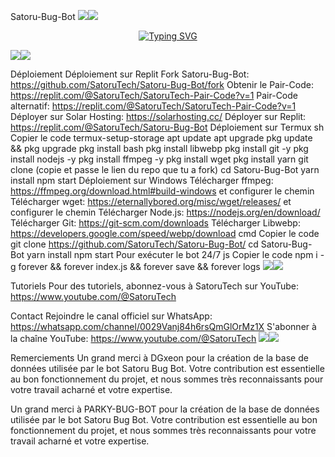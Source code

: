Satoru-Bug-Bot
<a><img src='https://i.imgur.com/LyHic3i.gif'/></a><a><img src='https://i.imgur.com/LyHic3i.gif'/></a>

<p align="center"> <a href="https://git.io/typing-svg"><img src="https://readme-typing-svg.demolab.com?font=EB+Garamond&weight=800&size=28&duration=4000&pause=1000&random=false&width=435&lines=+Satoru-Bug-Bot;WHATSAPP+CRASH+x+BUG+BOT;DEVELOPPER+PAR+SatoruTech" alt="Typing SVG" /></a> </p>
<a><img src='https://i.imgur.com/LyHic3i.gif'/></a><a><img src='https://i.imgur.com/LyHic3i.gif'/></a>

Déploiement
Déploiement sur Replit
Fork Satoru-Bug-Bot: https://github.com/SatoruTech/Satoru-Bug-Bot/fork
Obtenir le Pair-Code: https://replit.com/@SatoruTech/SatoruTech-Pair-Code?v=1
Pair-Code alternatif: https://replit.com/@SatoruTech/SatoruTech-Pair-Code?v=1
Déployer sur Solar Hosting: https://solarhosting.cc/
Déployer sur Replit: https://replit.com/@SatoruTech/Satoru-Bug-Bot
Déploiement sur Termux
sh
Copier le code
termux-setup-storage
apt update
apt upgrade
pkg update && pkg upgrade
pkg install bash
pkg install libwebp
pkg install git -y
pkg install nodejs -y
pkg install ffmpeg -y 
pkg install wget
pkg install yarn
git clone (copie et passe le lien du repo que tu a fork) 
cd Satoru-Bug-Bot
yarn install
npm start
Déploiement sur Windows
Télécharger ffmpeg: https://ffmpeg.org/download.html#build-windows et configurer le chemin
Télécharger wget: https://eternallybored.org/misc/wget/releases/ et configurer le chemin
Télécharger Node.js: https://nodejs.org/en/download/
Télécharger Git: https://git-scm.com/downloads
Télécharger Libwebp: https://developers.google.com/speed/webp/download
cmd
Copier le code
git clone https://github.com/SatoruTech/Satoru-Bug-Bot/
cd Satoru-Bug-Bot
yarn install
npm start
Pour exécuter le bot 24/7
js
Copier le code
npm i -g forever && forever index.js && forever save && forever logs
<a><img src='https://i.imgur.com/LyHic3i.gif'/></a><a><img src='https://i.imgur.com/LyHic3i.gif'/></a>

Tutoriels
Pour des tutoriels, abonnez-vous à SatoruTech sur YouTube: https://www.youtube.com/@SatoruTech

Contact
Rejoindre le canal officiel sur WhatsApp: https://whatsapp.com/channel/0029Vanj84h6rsQmGlOrMz1X
S'abonner à la chaîne YouTube: https://www.youtube.com/@SatoruTech
<a><img src='https://i.imgur.com/LyHic3i.gif'/></a><a><img src='https://i.imgur.com/LyHic3i.gif'/></a>

Remerciements
Un grand merci à DGxeon pour la création de la base de données utilisée par le bot Satoru Bug Bot. Votre contribution est essentielle au bon fonctionnement du projet, et nous sommes très reconnaissants pour votre travail acharné et votre expertise.

Un grand merci à PARKY-BUG-BOT pour la création de la base de données utilisée par le bot Satoru Bug Bot. Votre contribution est essentielle au bon fonctionnement du projet, et nous sommes très reconnaissants pour votre travail acharné et votre expertise.
